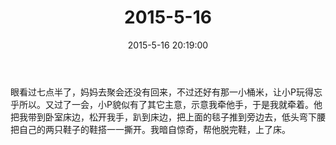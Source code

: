 ﻿---
title: "2015-5-16"
date: 2015-5-16 20:19:00
tags:
categories: 爸爸
---
眼看过七点半了，妈妈去聚会还没有回来，不过还好有那一小桶米，让小P玩得忘乎所以。又过了一会，小P貌似有了其它主意，示意我牵他手，于是我就牵着。他把我带到卧室床边，松开我手，趴到床边，把上面的毯子推到旁边去，低头弯下腰把自己的两只鞋子的鞋搭一一撕开。我暗自惊奇，帮他脱完鞋，上了床。 ​​​​